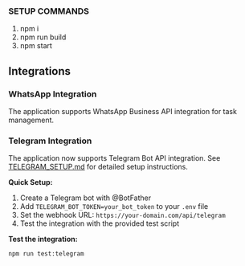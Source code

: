 ### SETUP COMMANDS
1. npm i
2. npm run build 
3. npm start

## Integrations

### WhatsApp Integration
The application supports WhatsApp Business API integration for task management.

### Telegram Integration
The application now supports Telegram Bot API integration. See [TELEGRAM_SETUP.md](./TELEGRAM_SETUP.md) for detailed setup instructions.

**Quick Setup:**
1. Create a Telegram bot with @BotFather
2. Add `TELEGRAM_BOT_TOKEN=your_bot_token` to your `.env` file
3. Set the webhook URL: `https://your-domain.com/api/telegram`
4. Test the integration with the provided test script

**Test the integration:**
```bash
npm run test:telegram
```

